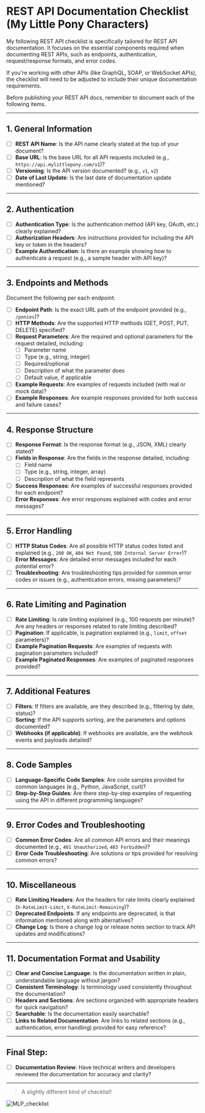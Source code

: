 # REST API Documentation Checklist (My Little Pony Characters)

My following REST API checklist is specifically tailored for REST API documentation. It focuses on the essential components required when documenting REST APIs, such as endpoints, authentication, request/response formats, and error codes.

If you're working with other APIs (like GraphQL, SOAP, or WebSocket APIs), the checklist will need to be adjusted to include their unique documentation requirements. 

Before publishing your REST API docs, remember to document each of the following items.

---

## 1. **General Information**

- [ ] **REST API Name**: Is the API name clearly stated at the top of your document?
- [ ] **Base URL**: Is the base URL for all API requests included (e.g., `https://api.mylittlepony.com/v1`)?
- [ ] **Versioning**: Is the API version documented? (e.g., `v1`, `v2`)
- [ ] **Date of Last Update**: Is the last date of documentation update mentioned?

---

## 2. **Authentication**

- [ ] **Authentication Type**: Is the authentication method (API key, OAuth, etc.) clearly explained?
- [ ] **Authorization Headers**: Are instructions provided for including the API key or token in the headers?
- [ ] **Example Authentication**: Is there an example showing how to authenticate a request (e.g., a sample header with API key)?

---

## 3. **Endpoints and Methods**

Document the following per each endpoint:

- [ ] **Endpoint Path**: Is the exact URL path of the endpoint provided (e.g., `/ponies`)?
- [ ] **HTTP Methods**: Are the supported HTTP methods (GET, POST, PUT, DELETE) specified?
- [ ] **Request Parameters**: Are the required and optional parameters for the request detailed, including:
  - [ ] Parameter name
  - [ ] Type (e.g., string, integer)
  - [ ] Required/optional
  - [ ] Description of what the parameter does
  - [ ] Default value, if applicable
- [ ] **Example Requests**: Are examples of requests included (with real or mock data)?
- [ ] **Example Responses**: Are example responses provided for both success and failure cases?

---

## 4. **Response Structure**

- [ ] **Response Format**: Is the response format (e.g., JSON, XML) clearly stated?
- [ ] **Fields in Response**: Are the fields in the response detailed, including:
  - [ ] Field name
  - [ ] Type (e.g., string, integer, array)
  - [ ] Description of what the field represents
- [ ] **Success Responses**: Are examples of successful responses provided for each endpoint?
- [ ] **Error Responses**: Are error responses explained with codes and error messages?

---

## 5. **Error Handling**

- [ ] **HTTP Status Codes**: Are all possible HTTP status codes listed and explained (e.g., `200 OK`, `404 Not Found`, `500 Internal Server Error`)?
- [ ] **Error Messages**: Are detailed error messages included for each potential error?
- [ ] **Troubleshooting**: Are troubleshooting tips provided for common error codes or issues (e.g., authentication errors, missing parameters)?

---

## 6. **Rate Limiting and Pagination**

- [ ] **Rate Limiting**: Is rate limiting explained (e.g., 100 requests per minute)? Are any headers or responses related to rate limiting described?
- [ ] **Pagination**: If applicable, is pagination explained (e.g., `limit`, `offset` parameters)?
- [ ] **Example Pagination Requests**: Are examples of requests with pagination parameters included?
- [ ] **Example Paginated Responses**: Are examples of paginated responses provided?

---

## 7. **Additional Features**

- [ ] **Filters**: If filters are available, are they described (e.g., filtering by date, status)?
- [ ] **Sorting**: If the API supports sorting, are the parameters and options documented?
- [ ] **Webhooks (if applicable)**: If webhooks are available, are the webhook events and payloads detailed?

---

## 8. **Code Samples**

- [ ] **Language-Specific Code Samples**: Are code samples provided for common languages (e.g., Python, JavaScript, curl)?
- [ ] **Step-by-Step Guides**: Are there step-by-step examples of requesting using the API in different programming languages?

---

## 9. **Error Codes and Troubleshooting**

- [ ] **Common Error Codes**: Are all common API errors and their meanings documented (e.g., `401 Unauthorized`, `403 Forbidden`)?
- [ ] **Error Code Troubleshooting**: Are solutions or tips provided for resolving common errors?

---

## 10. **Miscellaneous**

- [ ] **Rate Limiting Headers**: Are the headers for rate limits clearly explained (`X-RateLimit-Limit`, `X-RateLimit-Remaining`)?
- [ ] **Deprecated Endpoints**: If any endpoints are deprecated, is that information mentioned along with alternatives?
- [ ] **Change Log**: Is there a change log or release notes section to track API updates and modifications?

---

## 11. **Documentation Format and Usability**

- [ ] **Clear and Concise Language**: Is the documentation written in plain, understandable language without jargon?
- [ ] **Consistent Terminology**: Is terminology used consistently throughout the documentation?
- [ ] **Headers and Sections**: Are sections organized with appropriate headers for quick navigation?
- [ ] **Searchable**: Is the documentation easily searchable?
- [ ] **Links to Related Documentation**: Are links to related sections (e.g., authentication, error handling) provided for easy reference?

---

## Final Step:

- [ ] **Documentation Review**: Have technical writers and developers reviewed the documentation for accuracy and clarity?

--- 


> A slightly different kind of checklist! 

![MLP_checklist](https://github.com/user-attachments/assets/3a500e03-1c71-4786-8ad0-8982d0b0dfdd)


